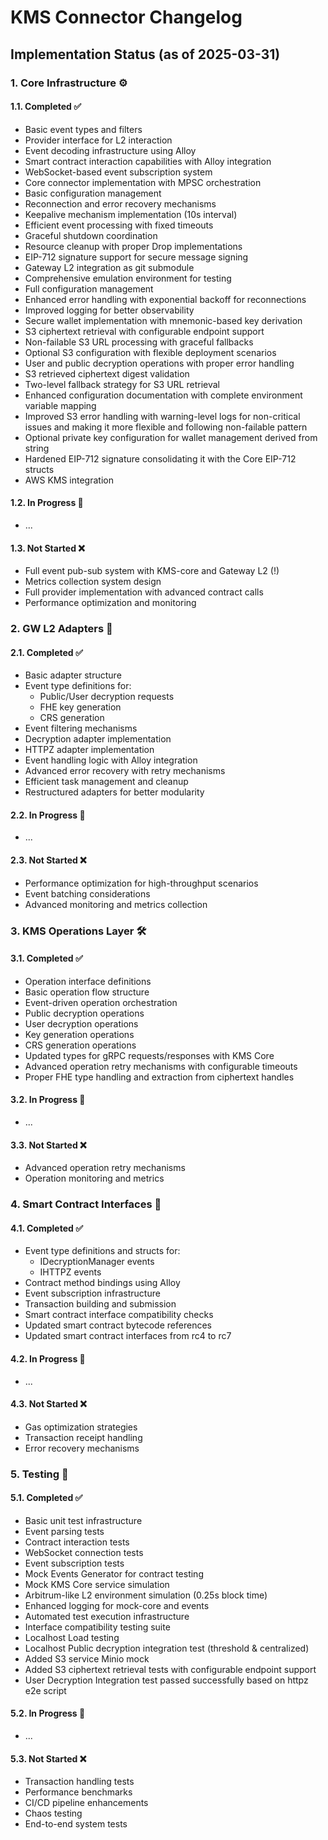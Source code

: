 # KMS Connector Changelog

## Implementation Status (as of 2025-03-31)

### 1. Core Infrastructure ⚙️

#### 1.1. Completed ✅

- Basic event types and filters
- Provider interface for L2 interaction
- Event decoding infrastructure using Alloy
- Smart contract interaction capabilities with Alloy integration
- WebSocket-based event subscription system
- Core connector implementation with MPSC orchestration
- Basic configuration management
- Reconnection and error recovery mechanisms
- Keepalive mechanism implementation (10s interval)
- Efficient event processing with fixed timeouts
- Graceful shutdown coordination
- Resource cleanup with proper Drop implementations
- EIP-712 signature support for secure message signing
- Gateway L2 integration as git submodule
- Comprehensive emulation environment for testing
- Full configuration management
- Enhanced error handling with exponential backoff for reconnections
- Improved logging for better observability
- Secure wallet implementation with mnemonic-based key derivation
- S3 ciphertext retrieval with configurable endpoint support
- Non-failable S3 URL processing with graceful fallbacks
- Optional S3 configuration with flexible deployment scenarios
- User and public decryption operations with proper error handling
- S3 retrieved ciphertext digest validation
- Two-level fallback strategy for S3 URL retrieval
- Enhanced configuration documentation with complete environment variable mapping
- Improved S3 error handling with warning-level logs for non-critical issues and making it more flexible and following non-failable pattern
- Optional private key configuration for wallet management derived from string
- Hardened EIP-712 signature consolidating it with the Core EIP-712 structs
- AWS KMS integration

#### 1.2. In Progress 🚧

- ...

#### 1.3. Not Started ❌

- Full event pub-sub system with KMS-core and Gateway L2 (!)
- Metrics collection system design
- Full provider implementation with advanced contract calls
- Performance optimization and monitoring

### 2. GW L2 Adapters 🔄

#### 2.1. Completed ✅

- Basic adapter structure
- Event type definitions for:
  - Public/User decryption requests
  - FHE key generation
  - CRS generation
- Event filtering mechanisms
- Decryption adapter implementation
- HTTPZ adapter implementation
- Event handling logic with Alloy integration
- Advanced error recovery with retry mechanisms
- Efficient task management and cleanup
- Restructured adapters for better modularity

#### 2.2. In Progress 🚧

- ...

#### 2.3. Not Started ❌

- Performance optimization for high-throughput scenarios
- Event batching considerations
- Advanced monitoring and metrics collection

### 3. KMS Operations Layer 🛠️

#### 3.1. Completed ✅

- Operation interface definitions
- Basic operation flow structure
- Event-driven operation orchestration
- Public decryption operations
- User decryption operations
- Key generation operations
- CRS generation operations
- Updated types for gRPC requests/responses with KMS Core
- Advanced operation retry mechanisms with configurable timeouts
- Proper FHE type handling and extraction from ciphertext handles

#### 3.2. In Progress 🚧

- ...

#### 3.3. Not Started ❌

- Advanced operation retry mechanisms
- Operation monitoring and metrics

### 4. Smart Contract Interfaces 📝

#### 4.1. Completed ✅

- Event type definitions and structs for:
  - IDecryptionManager events
  - IHTTPZ events
- Contract method bindings using Alloy
- Event subscription infrastructure
- Transaction building and submission
- Smart contract interface compatibility checks
- Updated smart contract bytecode references
- Updated smart contract interfaces from rc4 to rc7

#### 4.2. In Progress 🚧

- ...

#### 4.3. Not Started ❌

- Gas optimization strategies
- Transaction receipt handling
- Error recovery mechanisms

### 5. Testing 🧪

#### 5.1. Completed ✅

- Basic unit test infrastructure
- Event parsing tests
- Contract interaction tests
- WebSocket connection tests
- Event subscription tests
- Mock Events Generator for contract testing
- Mock KMS Core service simulation
- Arbitrum-like L2 environment simulation (0.25s block time)
- Enhanced logging for mock-core and events
- Automated test execution infrastructure
- Interface compatibility testing suite
- Localhost Load testing
- Localhost Public decryption integration test (threshold & centralized)
- Added S3 service Minio mock
- Added S3 ciphertext retrieval tests with configurable endpoint support
- User Decryption Integration test passed successfully based on httpz e2e script

#### 5.2. In Progress 🚧

- ...

#### 5.3. Not Started ❌

- Transaction handling tests
- Performance benchmarks
- CI/CD pipeline enhancements
- Chaos testing
- End-to-end system tests
